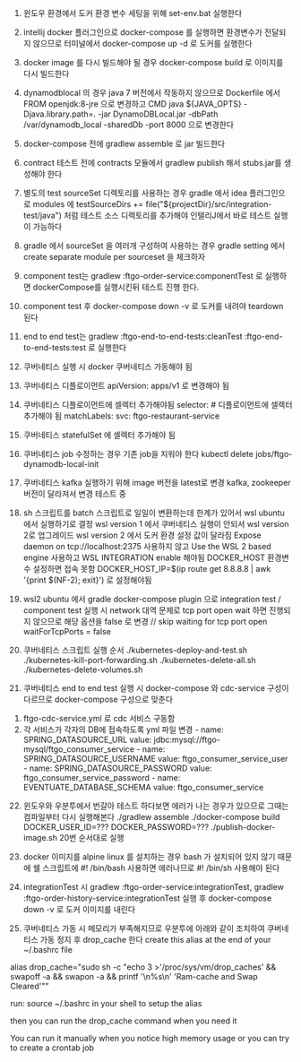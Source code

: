 1. 윈도우 환경에서 도커 환경 변수 세팅을 위해 set-env.bat 실행한다

2. intellij docker 플러그인으로 docker-compose 를 실행하면 환경변수가 전달되지 않으므로 
터미널에서 docker-compose up -d 로 도커를 실행한다

3. docker image 를 다시 빌드해야 될 경우 docker-compose build 로 이미지를 다시 빌드한다

4. dynamodblocal 의 경우 java 7 버전에서 작동하지 않으므로 Dockerfile 에서 
FROM openjdk:8-jre
으로 변경하고 
CMD java ${JAVA_OPTS} -Djava.library.path=. -jar DynamoDBLocal.jar -dbPath /var/dynamodb_local -sharedDb -port 8000
으로 변경한다

5. docker-compose 전에 gradlew assemble 로 jar 빌드한다

6. contract 테스트 전에 contracts 모듈에서 gradlew publish 해서 stubs.jar를 생성해야 한다

7. 별도의 test sourceSet 디렉토리를 사용하는 경우 gradle 에서 idea 플러그인으로 
modules 에 testSourceDirs += file("${projectDir}/src/integration-test/java") 처럼 
테스트 소스 디렉토리를 추가해야 인텔리J에서 바로 테스트 실행이 가능하다

8. gradle 에서 sourceSet 을 여러개 구성하여 사용하는 경우 gradle setting 에서 
create separate module per sourceset 을 체크하자

9. component test는 gradlew :ftgo-order-service:componentTest 로 실행하면
dockerCompose를 실행시킨뒤 테스트 진행 한다.

10. component test 후 docker-compose down -v 로 도커를 내려야 teardown 된다

11. end to end test는 gradlew :ftgo-end-to-end-tests:cleanTest :ftgo-end-to-end-tests:test 로 실행한다

12. 쿠버네티스 실행 시 docker 쿠버네티스 가동해야 됨

13. 쿠버네티스 디플로이먼트 apiVersion: apps/v1 로 변경해야 됨

14. 쿠버네티스 디플로이먼트에 셀렉터 추가해야됨
  selector: # 디플로이먼트에 셀렉터 추가해야 됨
    matchLabels:
      svc: ftgo-restaurant-service

15. 쿠버네티스 statefulSet 에 셀렉터 추가해야 됨

16. 쿠버네티스 job 수정하는 경우 기존 job을 지워야 한다
kubectl delete jobs/ftgo-dynamodb-local-init

17. 쿠버네티스 kafka 실행하기 위해 image 버전을 latest로 변경 
kafka, zookeeper 버전이 달라져서 변경 테스트 중

18. sh 스크립트를 batch 스크립트로 일일이 변환하는데 한계가 있어서 wsl ubuntu 에서 실행하기로 결정
wsl version 1 에서 쿠버네티스 실행이 안되서 wsl version 2로 업그레이드 
wsl version 2 에서 도커 환경 설정 값이 달라짐 
Expose daemon on tcp://localhost:2375 사용하지 않고 
Use the WSL 2 based engine 사용하고 WSL INTEGRATION enable 해야됨
DOCKER_HOST 환경변수 설정하면 접속 못함
DOCKER_HOST_IP=$(ip route get 8.8.8.8 | awk '{print $(NF-2); exit}') 로 설정해야됨

19. wsl2 ubuntu 에서 gradle docker-compose plugin 으로 integration test / 
component test 실행 시 network 대역 문제로 tcp port open wait 하면 진행되지 않으므로 
해당 옵션을 false 로 변경 
        // skip waiting for tcp port open
        waitForTcpPorts = false

20. 쿠버네티스 스크립트 실행 순서 
./kubernetes-deploy-and-test.sh
./kubernetes-kill-port-forwarding.sh
./kubernetes-delete-all.sh
./kubernetes-delete-volumes.sh

21. 쿠버네티스 end to end test 실행 시 docker-compose 와 cdc-service 구성이 다르므로
docker-compose 구성으로 맞춘다
1) ftgo-cdc-service.yml 로 cdc 서비스 구동함
2) 각 서비스가 각자의 DB에 접속하도록 yml 파일 변경
          - name: SPRING_DATASOURCE_URL
            value: jdbc:mysql://ftgo-mysql/ftgo_consumer_service
          - name: SPRING_DATASOURCE_USERNAME
            value: ftgo_consumer_service_user
          - name: SPRING_DATASOURCE_PASSWORD
            value: ftgo_consumer_service_password
          - name: EVENTUATE_DATABASE_SCHEMA
            value: ftgo_consumer_service

22. 윈도우와 우분투에서 번갈아 테스트 하다보면 에러가 나는 경우가 있으므로 
그때는 컴파일부터 다시 실행해본다
./gradlew assemble
./docker-compose build
DOCKER_USER_ID=??? DOCKER_PASSWORD=??? ./publish-docker-image.sh
20번 순서대로 실행

23. docker 이미지를 alpine linux 를 설치하는 경우 bash 가 설치되어 있지 않기 때문에
쉘 스크립트에 #! /bin/bash 사용하면 에러나므로 #! /bin/sh 사용해야 된다

24. integrationTest 시 gradlew :ftgo-order-service:integrationTest, 
gradlew :ftgo-order-history-service:integrationTest 실행 후 docker-compose down -v 로 도커 이미지를 내린다

25. 쿠버네티스 가동 시 메모리가 부족해지므로 우분투에 아래와 같이 조치하여 
쿠버네티스 가동 정지 후 drop_cache 한다
create this alias at the end of your ~/.bashrc file

alias drop_cache="sudo sh -c \"echo 3 >'/proc/sys/vm/drop_caches' && swapoff -a && swapon -a && printf '\n%s\n' 'Ram-cache and Swap Cleared'\""

run: source ~/.bashrc in your shell to setup the alias

then you can run the drop_cache command when you need it

You can run it manually when you notice high memory usage or you can try to create a crontab job